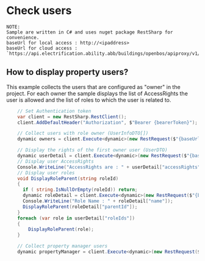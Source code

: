 # Check users

```
NOTE:
Sample are written in C# and uses nuget package RestSharp for convenience.
baseUrl for local access : http://<ipaddress>
baseUrl for cloud access : `https://api.electrification.ability.abb/buildings/openbos/apiproxy/v1/gateway/<edgeid>`
```

## How to display property users? 

This example collects the users that are configured as "owner" in the project.
For each owner the sample displays the list of AccessRights the user is allowed and the list of roles to which the user is related to.

```csharp
    // Set Authentication token
    var client = new RestSharp.RestClient();
    client.AddDefaultHeader("Authorization", $"Bearer {bearerToken}");

    // Collect users with role owner (UserInfoDTO[])
    dynamic owners = client.Execute<dynamic>(new RestRequest($"{baseUrl}/api/v1/ontology/user&type=Owner")).Data;

    // Display the rights of the first owner user (UserDTO)
    dynamic userDetail = client.Execute<dynamic>(new RestRequest($"{baseUrl}/api/v1/ontology/user/{owners[0]["id"]}")).Data;
    // Display user AccessRights
    Console.WriteLine("AccessRights are : " + userDetail["accessRights"]);
    // Display user roles
    void DisplayRoleParent(string roleId)
    {
      if ( string.IsNullOrEmpty(roleId)) return;
      dynamic roleDetail = client.Execute<dynamic>(new RestRequest($"{baseUrl}/api/v1/ontology/role/{roleId}")).Data; // (RoleDTO)
      Console.WriteLine("Role Name : " + roleDetail["name"]);
      DisplayRoleParent(roleDetail["parentId"]);
    }
    foreach (var role in userDetail["roleIds"])
    {
        DisplayRoleParent(role);
    }

    // Collect property manager users
    dynamic propertyManager = client.Execute<dynamic>(new RestRequest($"{baseUrl}/api/v1/ontology/user&type=PropertyManager")).Data;

```
